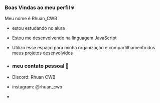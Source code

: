 ### Boas Vindas ao meu perfil 💀

Meu nome é Rhuan_CWB

- estou estudando no alura
- Estou me desenvolvendo na linguagem JavaScript
- Utilizo esse espaço para minha organização e compartilhamento dos meus projetos desenvolvidos

- ### meu contato pessoal 🦴

- Discord: Rhuan CWB

- instagram: @rhuan_cwb

- 
